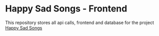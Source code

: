 # Happy Sad Songs - Frontend
This repository stores all api calls, frontend and database for
the project [Happy Sad Songs](https://github.com/v-chai/happysadsongs)
